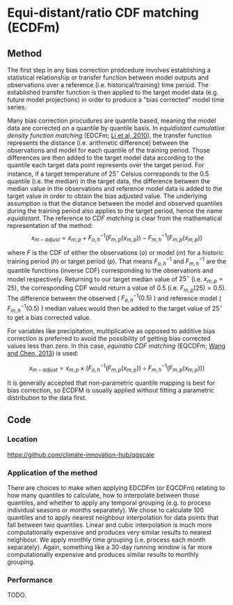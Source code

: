 # Equi-distant/ratio CDF matching (ECDFm)

## Method

The first step in any bias correction prodcedure involves establishing a statistical relationship or transfer function between model outputs and observations over a reference (i.e. historical/training) time period.
The established transfer function is then applied to the target model data (e.g. future model projections) in order to produce a "bias corrected" model time series.

Many bias correction procudures are quantile based,
meaning the model data are corrected on a quantile by quantile basis.
In *equidistant cumulative density function matching* (EDCFm; [Li et al, 2010](https://doi.org/10.1029/2009JD012882)),
the transfer function represents the distance (i.e. arithmetic difference)
between the observations and model for each quantile of the training period.
Those differences are then added to the target model data
according to the quantile each target data point represents over the target period.
For instance, if a target temperature of $25^{\circ}$ Celsius corresponds to the 0.5 quantile (i.e. the median) in the target data,
the difference between the median value in the observations and reference model data
is added to the target value in order to obtain the bias adjusted value.
The underlying assumption is that the distance between the model and observed quantiles during the training period
also applies to the target period, hence the name *equidistant*.
The reference to *CDF matching* is clear from the mathematical representation of the method:
$$x_{m-adjust} = x_{m,p} + F_{o,h}^{-1}(F_{m,p}(x_{m,p})) - F_{m,h}^{-1}(F_{m,p}(x_{m,p}))$$

where $F$ is the CDF of either the observations ($o$) or model ($m$) for a historic training period ($h$) or target period ($p$).
That means $F_{o,h}^{-1}$ and $F_{m,h}^{-1}$ are the quantile functions (inverse CDF) corresponding to the observations and model respectively.
Returning to our target median value of $25^{\circ}$ (i.e. $x_{m,p} = 25$),
the corresponding CDF would return a value of 0.5 (i.e. $F_{m,p}(25) = 0.5$).
The difference between the observed ( $F_{o,h}^{-1}(0.5)$ ) and reference model ( $F_{m,h}^{-1}(0.5)$ )
median values would then be added to the target value of $25^{\circ}$ to get a bias corrected value.

For variables like precipitation, multiplicative as opposed to additive bias correction is preferred
to avoid the possibility of getting bias corrected values less than zero.
In this case, *equiratio CDF matching* (EQCDFm; [Wang and Chen, 2013](https://doi.org/10.1002/asl2.454))
is used:

$$x_{m-adjust} = x_{m,p} \times (F_{o,h}^{-1}(F_{m,p}(x_{m,p})) \div F_{m,h}^{-1}(F_{m,p}(x_{m,p})))$$

It is generally accepted that non-parametric quantile mapping is best for bias correction,
so ECDFM is usually applied without fitting a parametric distribution to the data first.

## Code

### Location

https://github.com/climate-innovation-hub/qqscale

### Application of the method

There are choices to make when applying EDCDFm (or EQCDFm) relating to how many quantiles to calculate,
how to interpolate between those quantiles,
and whether to apply any temporal grouping (e.g. to process individual seasons or months separately).
We chose to calculate 100 quantiles and to apply nearest neighbour interpolation for data points
that fall between two quantiles. 
Linear and cubic interpolation is much more computationally expensive and produces very similar
results to nearest neighbour.
We apply monthly time grouping (i.e. process each month separately).
Again, something like a 30-day running window is far more computationally expensive
and produces similar results to monthly grouping.

### Performance

TODO.

